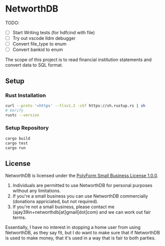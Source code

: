 # NetworthDB

TODO:

- [ ] Start Writing tests (for hdfcind with file)
- [ ] Try out vscode lldm debugger
- [ ] Convert file_type to enum
- [ ] Convert bankid to enum

The scope of this project is to read financial institution statements and convert data to SQL format.

## Setup

### Rust Installation

```sh
curl --proto '=https' --tlsv1.2 -sSf https://sh.rustup.rs | sh
# Verify
rustc --version
```

### Setup Repository

```sh
cargo build
cargo test
cargo run
```

## License

NetworthDB is licensed under the [PolyForm Small Business License 1.0.0](LICENSE).

1. Individuals are permitted to use NetworthDB for personal purposes
   without any limitations.
2. If you're a small business you can use NetworthDB commercially
   (donations appriciated, but not required).
3. If you're not a small business, please contact me
   (ajay39in+networthdb[at]gmail[dot]com) and we can work out
   fair terms.

Essentially,
I have no interest in stopping a home user from using NetworthDB, as they say fit,
but I do want to make sure that if NetworthDB is used to make money, that
it's used in a way that is fair to both parties.
